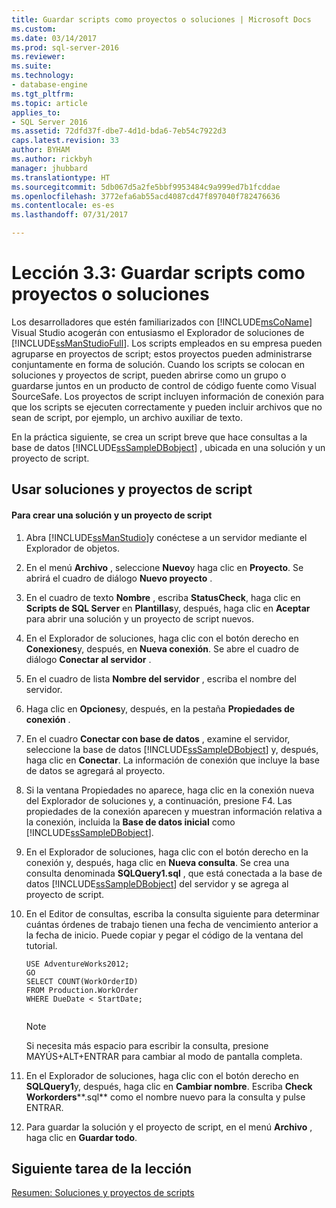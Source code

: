 ```yaml
---
title: Guardar scripts como proyectos o soluciones | Microsoft Docs
ms.custom: 
ms.date: 03/14/2017
ms.prod: sql-server-2016
ms.reviewer: 
ms.suite: 
ms.technology:
- database-engine
ms.tgt_pltfrm: 
ms.topic: article
applies_to:
- SQL Server 2016
ms.assetid: 72dfd37f-dbe7-4d1d-bda6-7eb54c7922d3
caps.latest.revision: 33
author: BYHAM
ms.author: rickbyh
manager: jhubbard
ms.translationtype: HT
ms.sourcegitcommit: 5db067d5a2fe5bbf9953484c9a999ed7b1fcddae
ms.openlocfilehash: 3772efa6ab55acd4087cd47f897040f782476636
ms.contentlocale: es-es
ms.lasthandoff: 07/31/2017

---
```

# <a name="lesson-3-3---save-scripts-as-projects-or-solutions"></a>Lección 3.3: Guardar scripts como proyectos o soluciones
Los desarrolladores que estén familiarizados con [!INCLUDE[msCoName](../../includes/msconame-md.md)] Visual Studio acogerán con entusiasmo el Explorador de soluciones de [!INCLUDE[ssManStudioFull](../../includes/ssmanstudiofull-md.md)]. Los scripts empleados en su empresa pueden agruparse en proyectos de script; estos proyectos pueden administrarse conjuntamente en forma de solución. Cuando los scripts se colocan en soluciones y proyectos de script, pueden abrirse como un grupo o guardarse juntos en un producto de control de código fuente como Visual SourceSafe. Los proyectos de script incluyen información de conexión para que los scripts se ejecuten correctamente y pueden incluir archivos que no sean de script, por ejemplo, un archivo auxiliar de texto.  
  
En la práctica siguiente, se crea un script breve que hace consultas a la base de datos [!INCLUDE[ssSampleDBobject](../../includes/sssampledbobject-md.md)] , ubicada en una solución y un proyecto de script.  
  
## <a name="using-script-projects-and-solutions"></a>Usar soluciones y proyectos de script  
  
#### <a name="to-create-a-script-project-and-solution"></a>Para crear una solución y un proyecto de script  
  
1.  Abra [!INCLUDE[ssManStudio](../../includes/ssmanstudio-md.md)]y conéctese a un servidor mediante el Explorador de objetos.  
  
2.  En el menú **Archivo** , seleccione **Nuevo**y haga clic en **Proyecto**. Se abrirá el cuadro de diálogo **Nuevo proyecto** .  
  
3.  En el cuadro de texto **Nombre** , escriba **StatusCheck**, haga clic en **Scripts de SQL Server** en **Plantillas**y, después, haga clic en **Aceptar** para abrir una solución y un proyecto de script nuevos.  
  
4.  En el Explorador de soluciones, haga clic con el botón derecho en **Conexiones**y, después, en **Nueva conexión**. Se abre el cuadro de diálogo **Conectar al servidor** .  
  
5.  En el cuadro de lista **Nombre del servidor** , escriba el nombre del servidor.  
  
6.  Haga clic en **Opciones**y, después, en la pestaña **Propiedades de conexión** .  
  
7.  En el cuadro **Conectar con base de datos** , examine el servidor, seleccione la base de datos [!INCLUDE[ssSampleDBobject](../../includes/sssampledbobject-md.md)] y, después, haga clic en **Conectar**. La información de conexión que incluye la base de datos se agregará al proyecto.  
  
8.  Si la ventana Propiedades no aparece, haga clic en la conexión nueva del Explorador de soluciones y, a continuación, presione F4. Las propiedades de la conexión aparecen y muestran información relativa a la conexión, incluida la **Base de datos inicial** como [!INCLUDE[ssSampleDBobject](../../includes/sssampledbobject-md.md)].  
  
9. En el Explorador de soluciones, haga clic con el botón derecho en la conexión y, después, haga clic en **Nueva consulta**. Se crea una consulta denominada **SQLQuery1.sql** , que está conectada a la base de datos [!INCLUDE[ssSampleDBobject](../../includes/sssampledbobject-md.md)] del servidor y se agrega al proyecto de script.  
  
10. En el Editor de consultas, escriba la consulta siguiente para determinar cuántas órdenes de trabajo tienen una fecha de vencimiento anterior a la fecha de inicio. Puede copiar y pegar el código de la ventana del tutorial.  
  
    ```  
    USE AdventureWorks2012;  
    GO  
    SELECT COUNT(WorkOrderID)  
    FROM Production.WorkOrder  
    WHERE DueDate < StartDate;  
  
    ```  
  
    > [!NOTE]  
    > Si necesita más espacio para escribir la consulta, presione MAYÚS+ALT+ENTRAR para cambiar al modo de pantalla completa.  
  
11. En el Explorador de soluciones, haga clic con el botón derecho en **SQLQuery1**y, después, haga clic en **Cambiar nombre**. Escriba **Check Workorders****.sql** como el nombre nuevo para la consulta y pulse ENTRAR.  
  
12. Para guardar la solución y el proyecto de script, en el menú **Archivo** , haga clic en **Guardar todo**.  
  
## <a name="next-task-in-lesson"></a>Siguiente tarea de la lección  
[Resumen: Soluciones y proyectos de scripts](../../tools/sql-server-management-studio/lesson-3-4-summary-solutions-and-script-projects.md)  
  
  
  

